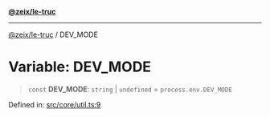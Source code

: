 [**@zeix/le-truc**](../README.md)

***

[@zeix/le-truc](../globals.md) / DEV\_MODE

# Variable: DEV\_MODE

> `const` **DEV\_MODE**: `string` \| `undefined` = `process.env.DEV_MODE`

Defined in: [src/core/util.ts:9](https://github.com/zeixcom/ui-element/blob/230cd6cc9b2252d1741350e7be8be3e04b6f2cf4/src/core/util.ts#L9)
